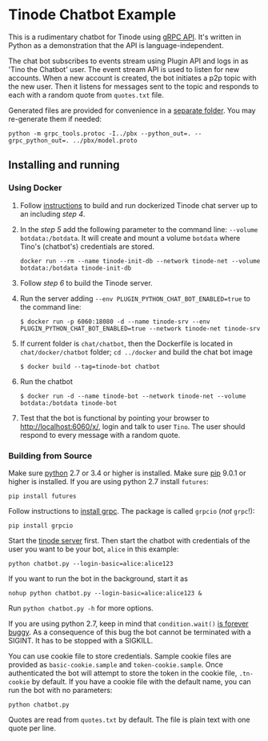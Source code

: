 # Tinode Chatbot Example

This is a rudimentary chatbot for Tinode using [gRPC API](../pbx/). It's written in Python as a demonstration
that the API is language-independent.

The chat bot subscribes to events stream using Plugin API and logs in as 'Tino the Chatbot' user. The event stream API is used to listen for new accounts. When a new account is created, the bot initiates a p2p topic with the new user. Then it listens for messages sent to the topic and responds to each with a random quote from `quotes.txt` file.

Generated files are provided for convenience in a [separate folder](../pbx). You may re-generate them if needed:
```
python -m grpc_tools.protoc -I../pbx --python_out=. --grpc_python_out=. ../pbx/model.proto
```

## Installing and running

### Using Docker

1. Follow [instructions](../docker/README.md) to build and run dockerized Tinode chat server up to an including _step 4_. 

2. In the _step 5_ add the following parameter to the command line: `--volume botdata:/botdata`. It will create and mount a volume `botdata` where Tino's (chatbot's) credentials are stored.
	```
	docker run --rm --name tinode-init-db --network tinode-net --volume botdata:/botdata tinode-init-db
	```

3. Follow _step 6_ to build the Tinode server. 
	
4. Run the server adding `--env PLUGIN_PYTHON_CHAT_BOT_ENABLED=true` to the command line:
	```
	$ docker run -p 6060:18080 -d --name tinode-srv --env PLUGIN_PYTHON_CHAT_BOT_ENABLED=true --network tinode-net tinode-srv
	```
	
5. If current folder is `chat/chatbot`, then the Dockerfile is located in `chat/docker/chatbot` folder; `cd ../docker` and build the chat bot image
	```
	$ docker build --tag=tinode-bot chatbot
	```
	
6. Run the chatbot
	```
	$ docker run -d --name tinode-bot --network tinode-net --volume botdata:/botdata tinode-bot
	```
	
7. Test that the bot is functional by pointing your browser to [http://localhost:6060/x/](http://localhost:6060/x/), login and talk to user `Tino`. The user should respond to every message with a random quote.

	
### Building from Source

Make sure [python](https://www.python.org/) 2.7 or 3.4 or higher is installed. Make sure [pip](https://pip.pypa.io/en/stable/installing/) 9.0.1 or higher is installed. If you are using python 2.7 install `futures`:
```
pip install futures
```

Follow instructions to [install grpc](https://grpc.io/docs/quickstart/python.html#install-grpc). The package is called `grpcio` (*not* `grpc`!):
```
pip install grpcio
```

Start the [tinode server](../INSTALL.md) first. Then start the chatbot with credentials of the user you want to be your bot, `alice` in this example:
```
python chatbot.py --login-basic=alice:alice123
```
If you want to run the bot in the background, start it as
```
nohup python chatbot.py --login-basic=alice:alice123 &
```
Run `python chatbot.py -h` for more options.

If you are using python 2.7, keep in mind that `condition.wait()` [is forever buggy](https://bugs.python.org/issue8844). As a consequence of this bug the bot cannot be terminated with a SIGINT. It has to be stopped with a SIGKILL.  

You can use cookie file to store credentials. Sample cookie files are provided as `basic-cookie.sample` and `token-cookie.sample`. Once authenticated the bot will attempt to store the token in the cookie file, `.tn-cookie` by default. If you have a cookie file with the default name, you can run the bot with no parameters:
```
python chatbot.py
```

Quotes are read from `quotes.txt` by default. The file is plain text with one quote per line.
